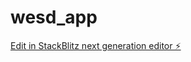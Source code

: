 # wesd_app

[Edit in StackBlitz next generation editor ⚡️](https://stackblitz.com/~/github.com/fidelensadi/wesd_app)
